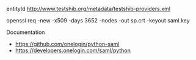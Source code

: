 entityId
http://www.testshib.org/metadata/testshib-providers.xml

openssl req -new -x509 -days 3652 -nodes -out sp.crt -keyout saml.key

Documentation

* https://github.com/onelogin/python-saml
* https://developers.onelogin.com/saml/python
